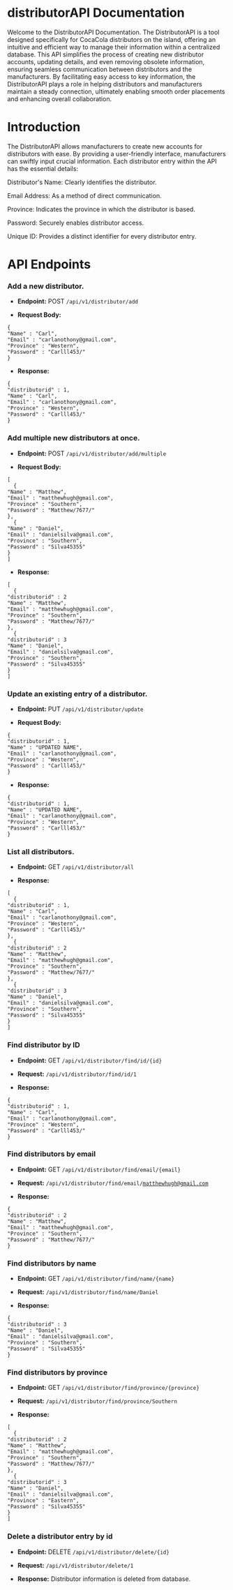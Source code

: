 # distributorAPI Documentation
Welcome to the DistributorAPI Documentation. The DistributorAPI is a tool designed specifically for CocaCola distributors on the island, offering an intuitive and efficient way to manage their information within a centralized database. This API simplifies the process of creating new distributor accounts, updating details, and even removing obsolete information, ensuring seamless communication between distributors and the manufacturers. By facilitating easy access to key information, the DistributorAPI plays a role in helping distributors and manufacturers maintain a steady connection, ultimately enabling smooth order placements and enhancing overall collaboration.
# Introduction
The DistributorAPI allows manufacturers to create new accounts for distributors with ease. By providing a user-friendly interface, manufacturers can swiftly input crucial information. Each distributor entry within the API has the essential details:

Distributor's Name: Clearly identifies the distributor.

Email Address: As a method of direct communication.

Province: Indicates the province in which the distributor is based.

Password: Securely enables distributor access.

Unique ID: Provides a distinct identifier for every distributor entry.
# API Endpoints
**<h3>Add a new distributor.</h3>**

- **Endpoint:** POST <code>/api/v1/distributor/add</code>

- **Request Body:**
```
{
"Name" : "Carl",
"Email" : "carlanothony@gmail.com",
"Province" : "Western",
"Password" : "Carlll453/"
}
```
- **Response:**
```
{
"distributorid" : 1,
"Name" : "Carl",
"Email" : "carlanothony@gmail.com",
"Province" : "Western",
"Password" : "Carlll453/"
}
```
**<h3>Add multiple new distributors at once.</h3>**

- **Endpoint:** POST <code>/api/v1/distributor/add/multiple</code>

- **Request Body:**
```
[
  {
"Name" : "Matthew",
"Email" : "matthewhugh@gmail.com",
"Province" : "Southern",
"Password" : "Matthew/7677/"
},
  {
"Name" : "Daniel",
"Email" : "danielsilva@gmail.com",
"Province" : "Southern",
"Password" : "Silva45355"
}
]
```
- **Response:**
```
[
  {
"distributorid" : 2
"Name" : "Matthew",
"Email" : "matthewhugh@gmail.com",
"Province" : "Southern",
"Password" : "Matthew/7677/"
},
  {
"distributorid" : 3
"Name" : "Daniel",
"Email" : "danielsilva@gmail.com",
"Province" : "Southern",
"Password" : "Silva45355"
}
]
```
**<h3>Update an existing entry of a distributor.</h3>**

- **Endpoint:** PUT <code>/api/v1/distributor/update</code>

- **Request Body:**
```
{
"distributorid" : 1,
"Name" : "UPDATED NAME",
"Email" : "carlanothony@gmail.com",
"Province" : "Western",
"Password" : "Carlll453/"
}
```
- **Response:**
```
{
"distributorid" : 1,
"Name" : "UPDATED NAME",
"Email" : "carlanothony@gmail.com",
"Province" : "Western",
"Password" : "Carlll453/"
}
```
**<h3>List all distributors.</h3>**

- **Endpoint:** GET <code>/api/v1/distributor/all</code>

- **Response:**
```
[
  {
"distributorid" : 1,
"Name" : "Carl",
"Email" : "carlanothony@gmail.com",
"Province" : "Western",
"Password" : "Carlll453/"
},
  {
"distributorid" : 2
"Name" : "Matthew",
"Email" : "matthewhugh@gmail.com",
"Province" : "Southern",
"Password" : "Matthew/7677/"
},
  {
"distributorid" : 3
"Name" : "Daniel",
"Email" : "danielsilva@gmail.com",
"Province" : "Southern",
"Password" : "Silva45355"
}
]
```
**<h3>Find distributor by ID</h3>**

- **Endpoint:** GET <code>/api/v1/distributor/find/id/{id}</code>

- **Request:** <code>/api/v1/distributor/find/id/1</code>
- **Response:**
```
{
"distributorid" : 1,
"Name" : "Carl",
"Email" : "carlanothony@gmail.com",
"Province" : "Western",
"Password" : "Carlll453/"
}
```
**<h3>Find distributors by email</h3>**

- **Endpoint:** GET <code>/api/v1/distributor/find/email/{email}</code>

- **Request:** <code>/api/v1/distributor/find/email/matthewhugh@gmail.com</code>
- **Response:**
```
{
"distributorid" : 2
"Name" : "Matthew",
"Email" : "matthewhugh@gmail.com",
"Province" : "Southern",
"Password" : "Matthew/7677/"
}
```
**<h3>Find distributors by name</h3>**

- **Endpoint:** GET <code>/api/v1/distributor/find/name/{name}</code>

- **Request:** <code>/api/v1/distributor/find/name/Daniel</code>
- **Response:**
```
{
"distributorid" : 3
"Name" : "Daniel",
"Email" : "danielsilva@gmail.com",
"Province" : "Southern",
"Password" : "Silva45355"
}
```
**<h3>Find distributors by province</h3>**

- **Endpoint:** GET <code>/api/v1/distributor/find/province/{province}</code>

- **Request:** <code>/api/v1/distributor/find/province/Southern</code>
- **Response:**
```
[
  {
"distributorid" : 2
"Name" : "Matthew",
"Email" : "matthewhugh@gmail.com",
"Province" : "Southern",
"Password" : "Matthew/7677/"
},
  {
"distributorid" : 3
"Name" : "Daniel",
"Email" : "danielsilva@gmail.com",
"Province" : "Eastern",
"Password" : "Silva45355"
}
]
```
**<h3>Delete a distributor entry by id</h3>**

- **Endpoint:** DELETE <code>/api/v1/distributor/delete/{id}</code>

- **Request:** <code>/api/v1/distributor/delete/1</code>
- **Response:** Distributor information is deleted from database.






